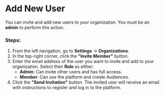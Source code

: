 # Add New User

You can invite and add new users to your organization. You must be an **admin** to perform this action.

### Steps:

1. From the left navigation, go to **Settings** -> **Organizations**.
2. In the top-right corner, click the **"Invite Member"** button.
3. Enter the email address of the user you want to invite and add to your organization. Select their **Role** as either:
   - **Admin**: Can invite other users and has full access.
   - **Member**: Can use the platform and create Audiences.
4. Click the **"Send Invitation"** button. The invited user will receive an email with instructions to register and log in to the platform.